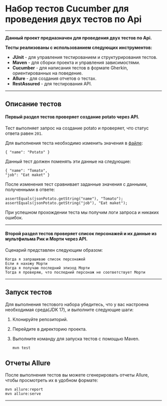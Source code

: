 # Набор тестов Cucumber для проведения двух тестов по Api

---

**Данный проект предназначен для проведения  двух тестов по Api.**

**Тесты реализованы с использованием следующих инструментов:**

- **JUnit** - для управления тестированием и структурирования тестов.
- **Maven** - для сборки проекта и управления зависимостями.
- **Cucumber** - для написания тестов в формате Gherkin, ориентированных на поведение.
- **Allure** - для создания отчетов о тестах.
- **RestAssured** - для тестирования API.

---

## Описание тестов


#### Первый раздел тестов проверяет создание potato через API.
Тест выполняет запрос на создание potato и проверяет, что статус ответа равен `201`.

Для выполнения теста необходимо изменить значения в [файле](json/potato.json):

    { "name": "Potato" }

Данный тест должен поменять эти данные на следующие:

    { "name": "Tomato",
    "job": "Eat maket" }

После изменения тест сравнивает заданные значения с данными, полученными в ответе:

    assertEquals(jsonPotato.getString("name"), "Tomato");
    assertEquals(jsonPotato.getString("job"), "Eat maket");

При успешном прохождении теста мы получим логи запроса и никаких ошибок.
***
#### Второй раздел тестов проверяет список персонажей и их данные из мультфильма **Рик и Морти** через API.
Сценарий представлен следующим образом:

    Когда я запрашиваю список персонажей
    Если я нахожу Морти
    Когда я получаю последний эпизод Морти
    Тогда я проверяю, что последний персонаж не соответствует Морти
---

## Запуск тестов

Для выполнения тестового набора убедитесь, что у вас настроена необходимая среда(JDK 17), и выполните следующие шаги:

1. Клонируйте репозиторий.
2. Перейдите в директорию проекта.
3. Выполните команду для запуска тестов с помощью Maven.

       mvn test


## Отчеты Allure

После выполнения тестов вы можете сгенерировать отчеты Allure, чтобы просмотреть их в удобном формате:


    mvn allure:report
    mvn allure:serve


---
